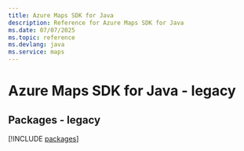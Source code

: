 ```yaml
---
title: Azure Maps SDK for Java
description: Reference for Azure Maps SDK for Java
ms.date: 07/07/2025
ms.topic: reference
ms.devlang: java
ms.service: maps
---
```

# Azure Maps SDK for Java - legacy
## Packages - legacy
[!INCLUDE [packages](maps-index.md)]